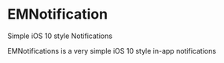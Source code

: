 # EMNotification
Simple iOS 10 style Notifications


EMNotifications is a very simple iOS 10 style in-app notifications 

